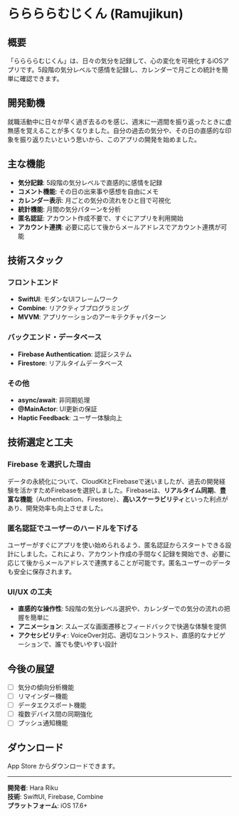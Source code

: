 # ららららむじくん (Ramujikun)

## 概要
「ららららむじくん」は、日々の気分を記録して、心の変化を可視化するiOSアプリです。5段階の気分レベルで感情を記録し、カレンダーで月ごとの統計を簡単に確認できます。

## 開発動機
就職活動中に日々が早く過ぎ去るのを感じ、週末に一週間を振り返ったときに虚無感を覚えることが多くなりました。自分の過去の気分や、その日の直感的な印象を振り返りたいという思いから、このアプリの開発を始めました。

## 主な機能
- **気分記録**: 5段階の気分レベルで直感的に感情を記録
- **コメント機能**: その日の出来事や感想を自由にメモ
- **カレンダー表示**: 月ごとの気分の流れをひと目で可視化
- **統計機能**: 月間の気分パターンを分析
- **匿名認証**: アカウント作成不要で、すぐにアプリを利用開始
- **アカウント連携**: 必要に応じて後からメールアドレスでアカウント連携が可能

## 技術スタック
### フロントエンド
- **SwiftUI**: モダンなUIフレームワーク
- **Combine**: リアクティブプログラミング
- **MVVM**: アプリケーションのアーキテクチャパターン

### バックエンド・データベース
- **Firebase Authentication**: 認証システム
- **Firestore**: リアルタイムデータベース

### その他
- **async/await**: 非同期処理
- **@MainActor**: UI更新の保証
- **Haptic Feedback**: ユーザー体験向上

## 技術選定と工夫

### Firebase を選択した理由
データの永続化について、CloudKitとFirebaseで迷いましたが、過去の開発経験を活かすためFirebaseを選択しました。Firebaseは、**リアルタイム同期**、**豊富な機能**（Authentication、Firestore）、**高いスケーラビリティ**といった利点があり、開発効率も向上させました。

### 匿名認証でユーザーのハードルを下げる
ユーザーがすぐにアプリを使い始められるよう、匿名認証からスタートできる設計にしました。これにより、アカウント作成の手間なく記録を開始でき、必要に応じて後からメールアドレスで連携することが可能です。匿名ユーザーのデータも安全に保存されます。

### UI/UX の工夫
- **直感的な操作性**: 5段階の気分レベル選択や、カレンダーでの気分の流れの把握を簡単に
- **アニメーション**: スムーズな画面遷移とフィードバックで快適な体験を提供
- **アクセシビリティ**: VoiceOver対応、適切なコントラスト、直感的なナビゲーションで、誰でも使いやすい設計

## 今後の展望
- [ ] 気分の傾向分析機能
- [ ] リマインダー機能
- [ ] データエクスポート機能
- [ ] 複数デバイス間の同期強化
- [ ] プッシュ通知機能

## ダウンロード
App Store からダウンロードできます。

---
**開発者**: Hara Riku  
**技術**: SwiftUI, Firebase, Combine  
**プラットフォーム**: iOS 17.6+
